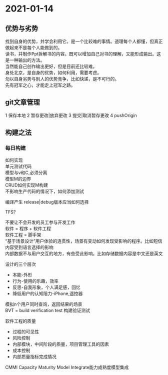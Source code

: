 # 2021-01-14

## 优势与劣势

找到自身的优势，并学会利用它。是一个比较难的事情。道理每个人都懂，但真正做起来不是每个人能做到的。  
读书，并制作Ppt拆解书的内容。既可以增加自己对书的理解，又能形成输出。这是一种输出的方法。  
当然能自己创作输出更好，但是目前还比较难。  
身处北京，是自身的优势，如何利用，需要考虑。  
勿以自身劣势与别人的优势竞争，比如快递，是不可行的。  
先有冠军之心，才能走上冠军之路。  

## git文章管理

1 保存本地
2 暂存更改|放弃更改
3 提交|取消暂存更改
4 pushOrigin

## 构建之法

### 每日构建

如何实现  
单元测试代码  
模型与v和C,必须分离  
模型M的边界  
CRUD如何实现M构建  
不影响生产代码的情况下，如何添加测试  

编译产生 release|debug版本应当如何选择  

TFS?

不要让不会开发的员工参与开发工作  
软件 = 程序 + 软件工程  
软件工程 = 脚手架  
“基于场景设计”用户体验的连贯性，场景有变动如何发现受影响的程序。比如短信内容受到语言选择的影响  
内部数据不与用户交互的地方，有些受此影响。比如存储数据内容是中文还是英文  

设计的三个层次

* 本能-外形
* 行为-使用的乐趣，效率
* 反思-自我形象，个人满足感，回忆
* 降低用户的认知阻力-iPhone,遥控器  

模拟n个用户同时查询，返回结果的场景  
BVT = build verification test 构建验证测试  

软件工程的质量

* 过程的可见性
* 风险控制
* 内部模块，中间阶段的质量，项目管理工具的因素
* 成本控制
* 内部质量指标完成情况

CMMI Capacity Maturity Model Integrate能力成熟度模型集成
